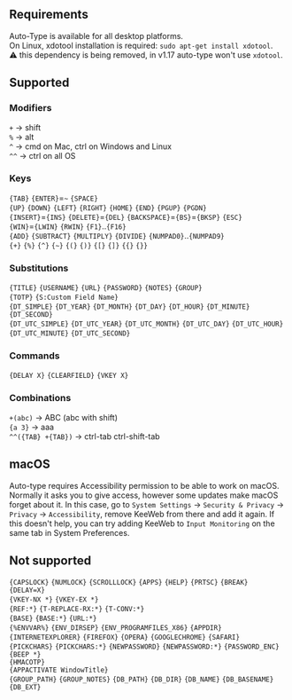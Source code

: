 ## Requirements

Auto-Type is available for all desktop platforms.  
On Linux, xdotool installation is required: `sudo apt-get install xdotool`.  
⚠️ this dependency is being removed, in v1.17 auto-type won't use `xdotool`.

## Supported

### Modifiers

`+` &rarr; shift  
`%` &rarr; alt  
`^` &rarr; cmd on Mac, ctrl on Windows and Linux  
`^^` &rarr; ctrl on all OS  

### Keys

`{TAB}` `{ENTER}`=`~` `{SPACE}`   
`{UP}` `{DOWN}` `{LEFT}` `{RIGHT}` `{HOME}` `{END}` `{PGUP}` `{PGDN}`  
`{INSERT}`=`{INS}` `{DELETE}`=`{DEL}` `{BACKSPACE}`=`{BS}`=`{BKSP}` `{ESC}`  
`{WIN}`=`{LWIN}` `{RWIN}` `{F1}`..`{F16}`  
`{ADD}` `{SUBTRACT}` `{MULTIPLY}` `{DIVIDE}` `{NUMPAD0}`..`{NUMPAD9}`  
`{+}` `{%}` `{^}` `{~}` `{(}` `{)}` `{[}` `{]}` `{{}` `{}}`  

### Substitutions

`{TITLE}` `{USERNAME}` `{URL}` `{PASSWORD}` `{NOTES}` `{GROUP}`  
`{TOTP}` `{S:Custom Field Name}`  
`{DT_SIMPLE}` `{DT_YEAR}` `{DT_MONTH}` `{DT_DAY}` `{DT_HOUR}` `{DT_MINUTE}` `{DT_SECOND}`  
`{DT_UTC_SIMPLE}` `{DT_UTC_YEAR}` `{DT_UTC_MONTH}` `{DT_UTC_DAY}` `{DT_UTC_HOUR}` `{DT_UTC_MINUTE}` `{DT_UTC_SECOND}`  

### Commands

`{DELAY X}` `{CLEARFIELD}` `{VKEY X}`

### Combinations

`+(abc)` &rarr; ABC (abc with shift)  
`{a 3}` &rarr; aaa  
`^^({TAB} +{TAB})` &rarr; ctrl-tab ctrl-shift-tab  

## macOS

Auto-type requires Accessibility permission to be able to work on macOS. Normally it asks you to give access, however some updates make macOS forget about it. In this case, go to `System Settings` → `Security & Privacy` → `Privacy` -> `Accessibility`, remove KeeWeb from there and add it again. If this doesn't help, you can try adding KeeWeb to `Input Monitoring` on the same tab in System Preferences.

## Not supported

`{CAPSLOCK}` `{NUMLOCK}` `{SCROLLLOCK}` `{APPS}` `{HELP}` `{PRTSC}` `{BREAK}`  
`{DELAY=X}`  
`{VKEY-NX *}` `{VKEY-EX *}`  
`{REF:*}` `{T-REPLACE-RX:*}` `{T-CONV:*}`  
`{BASE}` `{BASE:*}` `{URL:*}`  
`{%ENVVAR%}` `{ENV_DIRSEP}` `{ENV_PROGRAMFILES_X86}` `{APPDIR}`  
`{INTERNETEXPLORER}` `{FIREFOX}` `{OPERA}` `{GOOGLECHROME}` `{SAFARI}`  
`{PICKCHARS}` `{PICKCHARS:*}` `{NEWPASSWORD}` `{NEWPASSWORD:*}` `{PASSWORD_ENC}` `{BEEP *}`  
`{HMACOTP}`  
`{APPACTIVATE WindowTitle}`  
`{GROUP_PATH}` `{GROUP_NOTES}` `{DB_PATH}` `{DB_DIR}` `{DB_NAME}` `{DB_BASENAME}` `{DB_EXT}`  